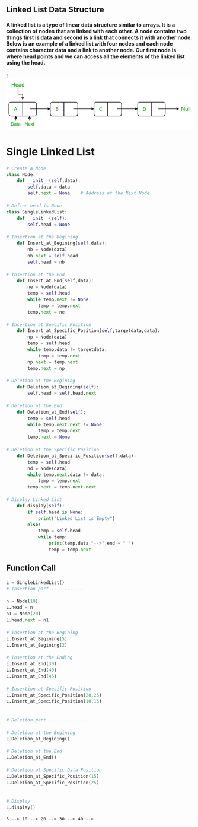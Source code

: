 ## Linked List Data Structure

#### A linked list is a type of linear data structure similar to arrays. It is a collection of nodes that are linked with each other. A node contains two things first is data and second is a link that connects it with another node. Below is an example of a linked list with four nodes and each node contains character data and a link to another node. Our first node is where head points and we can access all the elements of the linked list using the head.

!![SLL.png](696f1100-922d-469f-8c8b-19b95172cc49.png)


# Single Linked List


```python
# Create a Node
class Node:
    def __init__(self,data):
        self.data = data
        self.next = None    # Address of the Next Node

# Define head is None
class SingleLinkedList:
    def __init__(self):
        self.head = None

# Insertion at the Begining
    def Insert_at_Begining(self,data):
        nb = Node(data)
        nb.next = self.head
        self.head = nb

# Insertion at the End
    def Insert_at_End(self,data):
        ne = Node(data)
        temp = self.head
        while temp.next != None:
            temp = temp.next
        temp.next = ne

# Insertion at Specific Position
    def Insert_at_Specific_Position(self,targetdata,data):
        np = Node(data)
        temp = self.head
        while temp.data != targetdata:
            temp = temp.next
        np.next = temp.next
        temp.next = np
        
# Deletion at the Begining
    def Deletion_at_Begining(self):
        self.head = self.head.next

# Deletion at the End
    def Deletion_at_End(self):
        temp = self.head
        while temp.next.next != None:
            temp = temp.next
        temp.next = None

# Deletion at the Specific Position
    def Deletion_at_Specific_Position(self,data):
        temp = self.head
        nd = Node(data)
        while temp.next.data != data:
            temp = temp.next
        temp.next = temp.next.next
    
# Display Linked List
    def display(self):
        if self.head is None:
            print("Linked List is Empty")
        else:
            temp = self.head
            while temp:
                print(temp.data,"-->",end = " ")
                temp = temp.next
```

## Function Call


```python
L = SingleLinkedList()
# Insertion part ............

n = Node(10)
L.head = n
n1 = Node(20)
L.head.next = n1

# Insertion at the Begining
L.Insert_at_Begining(5)
L.Insert_at_Begining(2)

# Insertion at the Ending
L.Insert_at_End(30)
L.Insert_at_End(40)
L.Insert_at_End(45)

# Insertion at Specific Position
L.Insert_at_Specific_Position(20,25)
L.Insert_at_Specific_Position(10,15)


# Deletion part ................

# Deletion at the Begining
L.Deletion_at_Begining()

# Deletion at the End
L.Deletion_at_End()

# Deletion at Specific Data Position
L.Deletion_at_Specific_Position(15)
L.Deletion_at_Specific_Position(25)


# Display 
L.display()
```

    5 --> 10 --> 20 --> 30 --> 40 --> 

